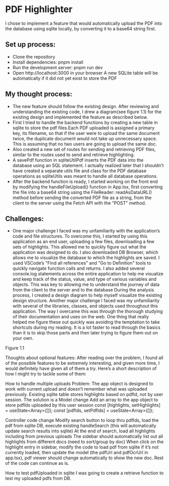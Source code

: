# PDF Highlighter 
I chose to implement a feature that would automatically upload the PDF into the database using sqlite locally, by converting it to a base64 string first.

## Set up process:
- Clone the repository
- Install dependencies: pnpm install
- Run the development server: pnpm run dev
- Open http://localhost:3000 in your browser
A new SQLite table will be automatically if it did not yet exist to store the PDF

## My thought process:
- The new feature should follow the existing design. After reviewing and understanding the existing code, I drew a diagram(see figure 1.1) for the existing design and implemented the feature as described below.
- First I tried to handle the backend functions by creating a new table in sqlite to store the pdf files.Each PDF uploaded is assigned a primary key, its filename, so that if the user were to upload the same document twice, the duplicate document would not take up unnecessary space. This is assuming that no two users are going to upload the same doc.
- Also created a new set of routes for sending and retrieving PDF files, similar to the routes used to send and retrieve highlighting.
- A savePdf function in sqliteUtilPdf inserts the PDF data into the database using an SQL statement. I actually realized later that I shouldn’t have created a separate utils file and class for the PDF database operations as sqliteUtils was meant to handle all database operations.
- After the backend function is ready, I started working on the front end by modifying the handleFileUpload() function in App.tsx, first converting the file into a base64 string using the FileReader: readAsDataURL() method before sending the converted PDF file as a string, from the client to the server using the Fetch API with the “POST” method.


## Challenges:
- One major challenge I faced was my unfamiliarity with the application’s code and file structures.
To overcome this, I started by using this application as an end user, uploading a few files, downloading a few sets of highlights. This allowed me to quickly figure out what the application was designed to do.
I also downloaded DB Browser, which allows me to visualize the database to which the highlights are saved.
I used VSCode’s "Find all references" and "Go to Definition" tools to quickly navigate function calls and returns.
I also added several console.log statements across the entire application to help me visualize and keep track of the status, value, and type of various variables and objects. This was key to allowing me to understand the journey of data from the client to the server and to the database
During the analysis process, I created a design diagram to help myself visualize the existing design structure.
Another major challenge I faced was my unfamiliarity with several of the libraries, classes, and objects used throughout this application.
The way I overcame this was through the thorough studying of their documentation and uses on the web. One thing that really helped me figure these out quickly was avoiding the temptation to take shortcuts during my reading. It is a lot faster to read through the basics than it is to skip those parts and then later trying to figure them out on your own.


Figure 1.1

Thoughts about optional features:
After reading over the problem, I found all of the possible features to be extremely interesting, and given more time, I would definitely have given all of them a try. Here’s a short description of how I might try to tackle some of them:

How to handle multiple uploads
Problem: The app object is designed to work with current upload and doesn’t remember what was uploaded previously. Existing sqlite table stores highlights based on pdfId, not by user session.
The solution is a Model change
Add an array to the app object to store pdfIds uploaded by this user session
const [highlights, setHighlights] = useState<Array<IHighlight>>([]);
const [pdfIds, setPdfIds] = useState<Array<string>>([]);

Controller code change
Modify search button to loop thru pdfIds, load the pdf from sqlite DB, execute existing handleSearch (this will automatically update search results into sqlite)
At the end of search, load all highlights including from previous uploads
The sidebar should automatically list out all highlights from different docs (need to sort/group by doc)
When click on the highlight entry in sidebar, modify the code to load pdf from sqlite if it’s not currently loaded, then update the model (the pdfUrl and pdfOcrUrl in app.tsx), pdf viewer should change automatically to show the new doc. Rest of the code can continue as is.

How to test pdfUploaded in sqlite
I was going to create a retrieve function to test my uploaded pdfs from DB.

